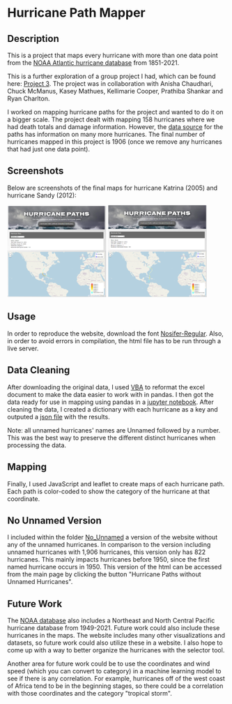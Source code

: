 # Hurricane Path Mapper

## Description

This is a project that maps every hurricane with more than one data point from the [NOAA Atlantic hurricane database](https://www.nhc.noaa.gov/data/hurdat/hurdat2-1851-2021-041922.txt) from 1851-2021.

This is a further exploration of a group project I had, which can be found here: [Project 3](https://github.com/kringlek/Project-3).
The project was in collaboration with Anisha Chaudhari, Chuck McManus, Kasey Mathues, Kellimarie Cooper, Prathiba Shankar and Ryan Charlton.

I worked on mapping hurricane paths for the project and wanted to do it on a bigger scale. The project dealt with mapping 158 hurricanes where we had death totals and damage information. However, the [data source](https://www.nhc.noaa.gov/data/hurdat/hurdat2-1851-2021-041922.txt) for the paths has information on many more hurricanes. The final number of hurricanes mapped in this project is 1906 (once we remove any hurricanes that had just one data point).

## Screenshots
Below are screenshots of the final maps for hurricane Katrina (2005) and hurricane Sandy (2012):

<p float="left">
  <img src="Images/katrina2005.png" width="45%" />
  <img src="Images/sandy2012.png" width="45%" /> 
</p>

## Usage

In order to reproduce the website, download the font [Nosifer-Regular](font/Nosifer-Regular.ttf). Also, in order to avoid errors in compilation, the html file has to be run through a live server.

## Data Cleaning

After downloading the original data, I used [VBA](Data/reformat.vbs) to reformat the excel document to make the data easier to work with in pandas. I then got the data ready for use in mapping using pandas in a [jupyter notebook](Hurricane_Path/Hurricane_Paths.ipynb). After cleaning the data, I created a dictionary with each hurricane as a key and outputed a [json file](static/js/hurricane_path.json) with the results.

Note: all unnamed hurricanes' names are Unnamed followed by a number. This was the best way to preserve the different distinct hurricanes when processing the data.

## Mapping

Finally, I used JavaScript and leaflet to create maps of each hurricane path. Each path is color-coded to show the category of the hurricane at that coordinate.

## No Unnamed Version

I included within the folder [No_Unnamed](No_Unnamed) a version of the website without any of the unnamed hurricanes. In comparison to the version including unnamed hurricanes with 1,906 hurricanes, this version only has 822 hurricanes. This mainly impacts hurricanes before 1950, since the first named hurricane occurs in 1950. This version of the html can be accessed from the main page by clicking the button "Hurricane Paths without Unnamed Hurricanes".

## Future Work

The [NOAA database](https://www.nhc.noaa.gov/data/) also includes a Northeast and North Central Pacific hurricane database from 1949-2021. Future work could also include these hurricanes in the maps. The website includes many other visualizations and datasets, so future work could also utilize these in a website. I also hope to come up with a way to better organize the hurricanes with the selector tool.

Another area for future work could be to use the coordinates and wind speed (which you can convert to category) in a machine learning model to see if there is any correlation. For example, hurricanes off of the west coast of Africa tend to be in the beginning stages, so there could be a correlation with those coordinates and the category "tropical storm".
